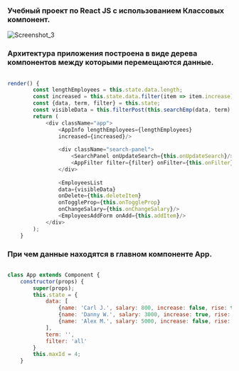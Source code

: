 ### Учебный проект по React JS с использованием **Классовых компонент**.  
![Screenshot_3](https://user-images.githubusercontent.com/85732162/169035167-a4e60a4f-d3fa-4e3c-aba2-2dc59538b127.png)



### Архитектура приложения построена в виде дерева компонентов между которыми перемещаются данные.  
```js

render() {
        const lengthEmployees = this.state.data.length;
        const increased = this.state.data.filter(item => item.increase).length;
        const {data, term, filter} = this.state;
        const visibleData = this.filterPost(this.searchEmp(data, term), filter);
        return (
            <div className="app">
                <AppInfo lengthEmployees={lengthEmployees}
                increased={increased}/>
    
                <div className="search-panel">
                    <SearchPanel onUpdateSearch={this.onUpdateSearch}/>
                    <AppFilter filter={filter} onFilter={this.onFilter}/>
                </div>
    
                <EmployeesList 
                data={visibleData}
                onDelete={this.deleteItem}
                onToggleProp={this.onToggleProp}
                onChangeSalary={this.onChangeSalary}/>
                <EmployeesAddForm onAdd={this.addItem}/>
            </div>
        );
    }
```  

### При чем данные находятся в главном компоненте **App**.  
```js

class App extends Component {
    constructor(props) {
        super(props);
        this.state = {
            data: [
                {name: 'Carl J.', salary: 800, increase: false, rise: true, id: 1},
                {name: 'Danny W.', salary: 3000, increase: true, rise: false, id: 2},
                {name: 'Alex M.', salary: 5000, increase: false, rise: false, id: 3}
            ],
            term: '',
            filter: 'all'
        }
        this.maxId = 4;
    }
```  
